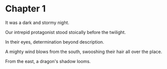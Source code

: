 # Chapter 1

It was a dark and stormy night.

Our intrepid protagonist stood stoically before the twilight.

In their eyes, determination beyond description.

A mighty wind blows from the south, swooshing their hair all over the place.

From the east, a dragon's shadow looms.